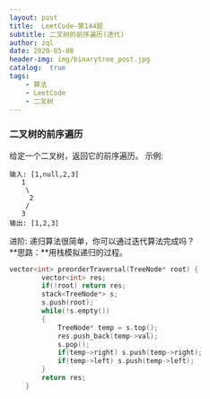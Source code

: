 ```yaml
---
layout: post
title:  LeetCode-第144题
subtitle: 二叉树的前序遍历(迭代)
author: zql
date: 2020-05-08
header-img: img/binarytree_post.jpg
catalog:  true
tags:
    - 算法
    - LeetCode
    - 二叉树
---
```

### 二叉树的前序遍历  
给定一个二叉树，返回它的前序遍历。
示例:
```
输入: [1,null,2,3]  
   1
    \
     2
    /
   3 
输出: [1,2,3]
```
进阶: 递归算法很简单，你可以通过迭代算法完成吗？  
**思路：**用栈模拟递归的过程。  
```c++
vector<int> preorderTraversal(TreeNode* root) {
        vector<int> res;
        if(!root) return res;
        stack<TreeNode*> s;
        s.push(root);
        while(!s.empty())
        {
            TreeNode* temp = s.top();
            res.push_back(temp->val);
            s.pop();
            if(temp->right) s.push(temp->right);
            if(temp->left) s.push(temp->left);
        }
        return res;
    }
```
